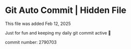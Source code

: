 # Git Auto Commit | Hidden File

This file was added Feb 12, 2025

Just for fun and keeping my daily git commit active 🤪

commit number: 2790703
